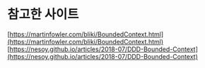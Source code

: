 

# 참고한 사이트

[https://martinfowler.com/bliki/BoundedContext.html](https://martinfowler.com/bliki/BoundedContext.html)
[https://nesoy.github.io/articles/2018-07/DDD-Bounded-Context](https://nesoy.github.io/articles/2018-07/DDD-Bounded-Context)
